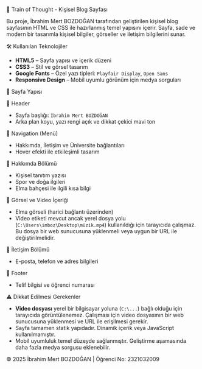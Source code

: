  🚂 Train of Thought - Kişisel Blog Sayfası

Bu proje, İbrahim Mert BOZDOĞAN tarafından geliştirilen kişisel blog sayfasının HTML ve CSS ile hazırlanmış temel yapısını içerir. Sayfa, sade ve modern bir tasarımla kişisel bilgiler, görseller ve iletişim bilgilerini sunar.

🛠️ Kullanılan Teknolojiler

- **HTML5** – Sayfa yapısı ve içerik düzeni
- **CSS3** – Stil ve görsel tasarım
- **Google Fonts** – Özel yazı tipleri: `Playfair Display`, `Open Sans`
- **Responsive Design** – Mobil uyumlu görünüm için medya sorguları

 📁 Sayfa Yapısı

 🔹 Header
- Sayfa başlığı: `İbrahim Mert BOZDOĞAN`
- Arka plan koyu, yazı rengi açık ve dikkat çekici mavi ton

 🔹 Navigation (Menü)
- Hakkımda, İletişim ve Üniversite bağlantıları
- Hover efekti ile etkileşimli tasarım

 🔹 Hakkımda Bölümü
- Kişisel tanıtım yazısı
- Spor ve doğa ilgileri
- Elma bahçesi ile ilgili kısa bilgi

 🔹 Görsel ve Video İçeriği
- Elma görseli (harici bağlantı üzerinden)
- Video etiketi mevcut ancak yerel dosya yolu (`C:\Users\imboz\Desktop\müzik.mp4`) kullanıldığı için tarayıcıda çalışmaz. Bu dosya bir web sunucusuna yüklenmeli veya uygun bir URL ile değiştirilmelidir.

 🔹 İletişim Bölümü
- E-posta, telefon ve adres bilgileri

🔹 Footer
- Telif bilgisi ve öğrenci numarası

 ⚠️ Dikkat Edilmesi Gerekenler

- **Video dosyası** yerel bir bilgisayar yoluna (`C:\...`) bağlı olduğu için tarayıcıda görüntülenemez. Çalışması için video dosyasının bir web sunucusuna yüklenmesi ve URL ile erişilmesi gerekir.
- Sayfa tamamen statik yapıdadır. Dinamik içerik veya JavaScript kullanılmamıştır.
- Mobil uyumluluk temel düzeyde sağlanmıştır. Geliştirme aşamasında daha fazla medya sorgusu eklenebilir.

© 2025 İbrahim Mert BOZDOĞAN | Öğrenci No: 2321032009
